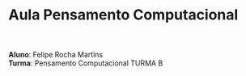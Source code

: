 # Aula Pensamento Computacional

</br>
</br><strong>Aluno</strong>: Felipe Rocha Martins
</br><strong>Turma</strong>: Pensamento Computacional TURMA B
